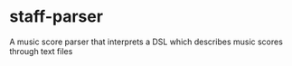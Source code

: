 # staff-parser
A music score parser that interprets a DSL which describes music scores through text files
